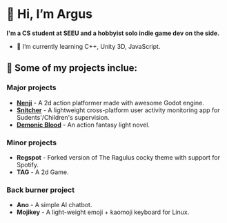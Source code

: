 # 👋 Hi, I’m Argus
__I'm a CS student at SEEU and a hobbyist solo indie game dev on the side.__
- 🌱 I’m currently learning C++, Unity 3D, JavaScript.
## 🎯 Some of my projects inclue:
  ### Major projects
  * [__Nenji__](https://morphykun0vvv0.itch.io/nenji) - A 2d action platformer made with awesome Godot engine. 
  * [__Snitcher__](https://github.com/Argus-Khan/Snitcher) - A lightweight cross-platform user activity monitoring app for Sudents'/Children's supervision.
  * [__Demonic Blood__](https://www.wattpad.com/story/233183793-demonic-blood) - An action fantasy light novel.
  ### Minor projects
  * __Regspot__ - Forked version of The Ragulus cocky theme with support for Spotify.
  * __TAG__ - A 2d Game.
  ### Back burner project
  * __Ano__ - A simple AI chatbot.
  * __Mojikey__ - A light-weight emoji + kaomoji keyboard for Linux.
